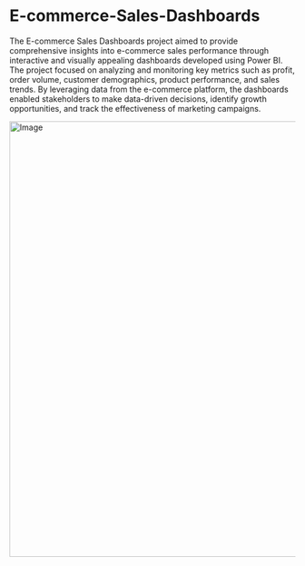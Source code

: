 # E-commerce-Sales-Dashboards

The E-commerce Sales Dashboards project aimed to provide comprehensive insights into e-commerce sales performance through interactive and visually appealing dashboards developed using Power BI. The project focused on analyzing and monitoring key metrics such as profit, order volume, customer demographics, product performance, and sales trends. By leveraging data from the e-commerce platform, the dashboards enabled stakeholders to make data-driven decisions, identify growth opportunities, and track the effectiveness of marketing campaigns.

<img width="1368" height="767" alt="Image" src="https://github.com/user-attachments/assets/d987469e-818d-4bfb-96db-aaff3b83f237" />
